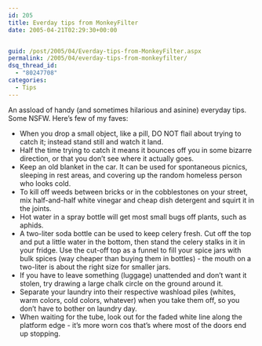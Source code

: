```yaml
---
id: 205
title: Everday tips from MonkeyFilter
date: 2005-04-21T02:29:30+00:00


guid: /post/2005/04/Everday-tips-from-MonkeyFilter.aspx
permalink: /2005/04/everday-tips-from-monkeyfilter/
dsq_thread_id:
  - "80247708"
categories:
  - Tips
---
```

<p>An assload of handy (and sometimes hilarious and asinine) everyday tips. Some NSFW. Here&rsquo;s few of my faves:</p>
<ul>
<li>When you drop a small object, like a pill, DO NOT flail about trying to catch it; instead stand still and watch it land. </li>
<li>Half the time trying to catch it means it bounces off you in some bizarre direction, or that you don&rsquo;t see where it actually goes. </li>
<li>Keep an old blanket in the car. It can be used for spontaneous picnics, sleeping in rest areas, and covering up the random homeless person who looks cold. </li>
<li>To kill off weeds between bricks or in the cobblestones on your street, mix half-and-half white vinegar and cheap dish detergent and squirt it in the joints. </li>
<li>Hot water in a spray bottle will get most small bugs off plants, such as aphids. </li>
<li>A two-liter soda bottle can be used to keep celery fresh. Cut off the top and put a little water in the bottom, then stand the celery stalks in it in your fridge. Use the cut-off top as a funnel to fill your spice jars with bulk spices (way cheaper than buying them in bottles) - the mouth on a two-liter is about the right size for smaller jars. </li>
<li>If you have to leave something (luggage) unattended and don&rsquo;t want it stolen, try drawing a large chalk circle on the ground around it. </li>
<li>Separate your laundry into their respective washload piles (whites, warm colors, cold colors, whatever) when you take them off, so you don&rsquo;t have to bother on laundry day. </li>
<li>When waiting for the tube, look out for the faded white line along the platform edge - it&rsquo;s more worn cos that&rsquo;s where most of the doors end up stopping.</li></ul>